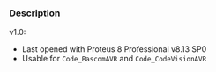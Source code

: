 ### Description
v1.0:
- Last opened with Proteus 8 Professional v8.13 SP0
- Usable for `Code_BascomAVR` and `Code_CodeVisionAVR`